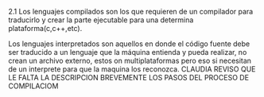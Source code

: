2.1 Los lenguajes compilados son los que requieren de un compilador para traducirlo y crear la parte ejecutable para una determina plataforma(c,c++,etc).
	
Los lenguajes interpretados son aquellos en donde el código fuente debe ser traducido a un lenguaje que la máquina entienda y pueda realizar, no crean un archivo externo, estos on multiplataformas pero eso si necesitan de un interprete para que la maquina los reconozca.
CLAUDIA REVISO
QUE LE FALTA LA DESCRIPCION BREVEMENTE LOS PASOS DEL PROCESO DE COMPILACIOM 

